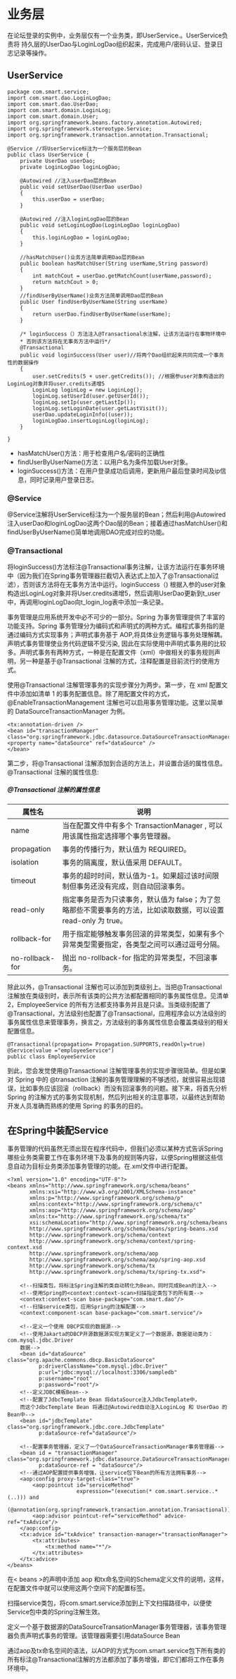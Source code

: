 # 业务层

在论坛登录的实例中，业务层仅有一个业务类，即UserService.。UserService负责将 持久层的UserDao与LoginLogDao组织起来，完成用户/密码认证、登录日志记录等操作。

## UserService

```
package com.smart.service;
import com.smart.dao.LoginLogDao;
import com.smart.dao.UserDao;
import com.smart.domain.LoginLog;
import com.smart.domain.User;
import org.springframework.beans.factory.annotation.Autowired;
import org.springframework.stereotype.Service;
import org.springframework.transaction.annotation.Transactional;

@Service //将UserService标注为一个服务层的Bean
public class UserService {
    private UserDao userDao;
    private LoginLogDao loginLogDao;

    @Autowired //注入userDao层的Bean
    public void setUserDao(UserDao userDao)
    {
        this.userDao = userDao;
    }

    @Autowired //注入loginLogDao层的Bean
    public void setLoginLogDao(LoginLogDao loginLogDao)
    {
        this.loginLogDao = loginLogDao;
    }

    //hasMatchUser()业务方法简单调用Dao层的Bean
    public boolean hasMatchUser(String userName,String password)
    {
        int matchCout = userDao.getMatchCount(userName,password);
        return matchCout > 0;
    }
    //findUserByUserName()业务方法简单调用Dao层的Bean
    public User findUserByUserName(String userName)
    {
        return userDao.findUserByUserName(userName);
    }

    /* loginSuccess（）方法注入@Transactional水注解，让该方法运行在事物环境中
    * 否则该方法将在无事务方法中运行*/
    @Transactional
    public void loginSuccess(User user)//将两个Dao组织起来共同完成一个事务性的数据操作
    {
        user.setCredits(5 + user.getCredits()); //根据参user对象构造出的LoginLog对象并将user.credits递增5
        LoginLog loginLog = new LoginLog();
        loginLog.setUserId(user.getUserId());
        loginLog.setIp(user.getLastIp());
        loginLog.setLoginDate(user.getLastVisit());
        userDao.updateLoginInfo((user));
        loginLogDao.insertLoginLog(loginLog);
    }

}

```

- hasMatchUser()方法：用于检查用户名/密码的正确性
- findUserByUserName()方法：以用户名为条件加载User对象。
- loginSuccess()方法：在用户登录成功后调用，更新用户最后登录时间及ip信息，同时记录用户登录日志。

### @Service

@Service注解将UserService标注为一个服务层的Bean；然后利用@Autowired注入userDao和loginLogDao这两个Dao层的Bean；接着通过hasMatchUser()和findUserByUserName()简单地调用DAO完成对应的功能。

### @Transactional

将loginSuccess()方法标注@Transactional事务注解，让该方法运行在事务环境中（因为我们在Spring事务管理器拦截切入表达式上加入了@Transactional过滤），否则该方法将在无事务方法中运行。loginSuccess（) 根据入参的user对象构造出LoginLog对象并将User.credits递增5，然后调用UserDao更新到t_user中，再调用loginLogDao向t_login_log表中添加一条记录。

事务管理是应用系统开发中必不可少的一部分。Spring 为事务管理提供了丰富的功能支持。Spring 事务管理分为编码式和声明式的两种方式。编程式事务指的是通过编码方式实现事务；声明式事务基于 AOP,将具体业务逻辑与事务处理解耦。声明式事务管理使业务代码逻辑不受污染, 因此在实际使用中声明式事务用的比较多。声明式事务有两种方式，一种是在配置文件（xml）中做相关的事务规则声明，另一种是基于@Transactional 注解的方式，注释配置是目前流行的使用方式。

使用@Transactional 注解管理事务的实现步骤分为两步。第一步，在 xml 配置文件中添加如清单 1 的事务配置信息。除了用配置文件的方式，@EnableTransactionManagement 注解也可以启用事务管理功能。这里以简单的 DataSourceTransactionManager 为例。

```
<tx:annotation-driven />
<bean id="transactionManager"
class="org.springframework.jdbc.datasource.DataSourceTransactionManager">
<property name="dataSource" ref="dataSource" />
</bean>
```

第二步，将@Transactional 注解添加到合适的方法上，并设置合适的属性信息。@Transactional 注解的属性信息:

##### @Transactional 注解的属性信息

| 属性名              | 说明                                       |
| ---------------- | ---------------------------------------- |
| name             | 当在配置文件中有多个 TransactionManager , 可以用该属性指定选择哪个事务管理器。 |
| propagation      | 事务的传播行为，默认值为 REQUIRED。                   |
| isolation        | 事务的隔离度，默认值采用 DEFAULT。                    |
| timeout          | 事务的超时时间，默认值为-1。如果超过该时间限制但事务还没有完成，则自动回滚事务。 |
| read-only        | 指定事务是否为只读事务，默认值为 false；为了忽略那些不需要事务的方法，比如读取数据，可以设置 read-only 为 true。 |
| rollback-for     | 用于指定能够触发事务回滚的异常类型，如果有多个异常类型需要指定，各类型之间可以通过逗号分隔。 |
| no-rollback- for | 抛出 no-rollback-for 指定的异常类型，不回滚事务。        |

除此以外，@Transactional 注解也可以添加到类级别上。当把@Transactional 注解放在类级别时，表示所有该类的公共方法都配置相同的事务属性信息。见清单 2，EmployeeService 的所有方法都支持事务并且是只读。当类级别配置了@Transactional，方法级别也配置了@Transactional，应用程序会以方法级别的事务属性信息来管理事务，换言之，方法级别的事务属性信息会覆盖类级别的相关配置信息。

```
@Transactional(propagation= Propagation.SUPPORTS,readOnly=true)
@Service(value ="employeeService")
public class EmployeeService
```

到此，您会发觉使用@Transactional 注解管理事务的实现步骤很简单。但是如果对 Spring 中的 @transaction 注解的事务管理理解的不够透彻，就很容易出现错误，比如事务应该回滚（rollback）而没有回滚事务的问题。接下来，将首先分析 Spring 的注解方式的事务实现机制，然后列出相关的注意事项，以最终达到帮助开发人员准确而熟练的使用 Spring 的事务的目的。

## 在Spring中装配Service

事务管理的代码虽然无须出现在程序代码中，但我们必须以某种方式告诉Spring哪些业务类需要工作在事务环境下及事务的规则等内容，以便Spring根据这些信息自动为目标业务类添加事务管理的功能。在.xml文件中进行配置。

```
<?xml version="1.0" encoding="UTF-8"?>
<beans xmlns="http://www.springframework.org/schema/beans"
       xmlns:xsi="http://www.w3.org/2001/XMLSchema-instance"
       xmlns:p="http://www.springframework.org/schema/p"
       xmlns:context="http://www.springframework.org/schema/c"
       xmlns:aop="http://www.springframework.org/schema/aop"
       xmlns:tx="http://www.springframework.org/schema/tx"
       xsi:schemaLocation="http://www.springframework.org/schema/beans
       http://www.springframework.org/schema/beans/spring-beans.xsd
       http://www.springframework.org/schema/context
       http://www.springframework.org/schema/context/spring-context.xsd
       http://www.springframework.org/schema/aop
       http://www.springframework.org/schema/aop/spring-aop.xsd
       http://www.springframework.org/schema/tx
       http://www.springframework.org/schema/tx/spring-tx.xsd">

    <!--扫描类包，将标注Spring注解的类自动转化为Bean，同时完成Bean的注入-->
    <!--使用Spring的<context:context-scan>扫描指定类包下的所有类-->
    <context:context-scan base-package="com.smart.dao"/>
    <!--扫描service类包，应用Spring的注解配置-->
    <context:component-scan base-package="com.smart.service"/>

    <!--定义一个使用 DBCP实现的数据源-->
    <!--使用Jakarta的DBCP开源数据源实现方案定义了一个数据源，数据驱动类为：com.mysql.jdbc.Driver
    数据-->
    <bean id="dataSource" class="org.apache.commons.dbcp.BasicDataSource"
          p:driverClassName="com.mysql.jdbc.Driver"
          p:url="jdbc:mysql://localhost:3306/sampledb"
          p:username="root"
          p:password="root"/>
    <!--定义JDBC模板Bean-->
    <!--配置了JdbcTemplate Bean 将dataSource注入JdbcTemplate中，
    而这个JdbcTemplate Bean 将通过@Autowired自动注入LoginLog 和 UserDao 的Bean中-->
    <bean id="jdbcTemplate" class="org.springframework.jdbc.core.JdbcTemplate"
          p:dataSource-ref="dataSource"/>

    <!--配置事务管理器，定义了一个DataSourceTransactionManager事务管理器-->
    <bean id = "transactionManager" class="org.springframework.jdbc.datasource.DataSourceTransactionManager"
          p:dataSource-ref = "dataSource"/>
    <!--通过AOP配置提供事务增强，让service包下Bean的所有方法拥有事务-->
    <aop:config proxy-target-class="true">
        <aop:pointcut id="serviceMethod"
                      expression="(execution(* com.smart.service..*(..))) and
                (@annotation(org.springframework.transaction.annotation.Transactional))"/>
        <aop:advisor pointcut-ref="serviceMethod" advice-ref="txAdvice"/>
    </aop:config>
    <tx:advice id="txAdvice" transaction-manager="transactionManager">
        <tx:attributes>
            <tx:method name="*"/>
        </tx:attributes>
    </tx:advice>
</beans>
```

在< beans >的声明中添加 aop 和tx命名空间的Schema定义文件的说明，这样，在配置文件中就可以使用这两个空间下的配置标签。

扫描service类包，将com.smart.service添加到上下文扫描路径中，以便使Service包中类的Spring注解生效。

 定义一个基于数据源的DataSourceTransationManager事务管理器，该事务管理器负责声明式事务的管理。该管理器需要引用dataSource Bean

通过aop及tx命名空间的语法，以AOP的方式为com.smart.service包下所有类的所有标注@Transactional注解的方法都添加了事务增强，即它们都将工作在事务环境中。



